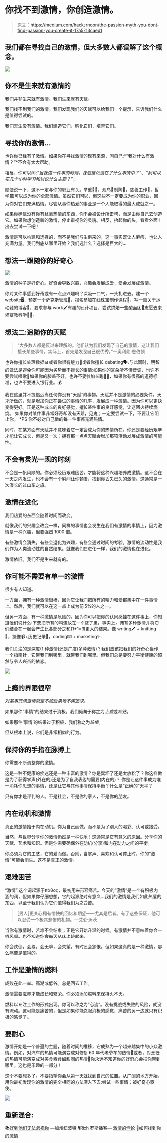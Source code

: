 # 你找不到激情，你创造激情。

> 原文：<https://medium.com/hackernoon/the-passion-myth-you-dont-find-passion-you-create-it-17a5213caed1>

## 我们都在寻找自己的激情，但大多数人都误解了这个概念。

![](img/22b42ed489f503b47d50638f59384091.png)

## 你不是生来就有激情的

我们并非生来就有激情。我们生来就有天赋。

我们找不到我们的激情。我们发现我们的天赋可以给我们一个提示，告诉我们什么是值得尝试的。

我们天生没有激情。我们建造它们，孵化它们，培育它们。

## 寻找你的激情…

也许你已经有了激情。如果你在寻找激情的现有来源，问自己:*“我对什么有激情？”*不会有太大帮助。

相反，你可以问:*“当我做一件事的时候，我感觉沉浸在了什么事情中？”*、*“我可以花几个小时学习和讨论什么主题？”*。

顺便说一下，这不一定与你的职业有关。举重🏋️‍♂️，观鸟🦆制陶🏺，慈善工作💙，哲学🏛️可以成为你的全部激情。虽然它们可以，但这些不一定要成为你的职业，因为你对它们充满热情。尽管从事你热爱的事业是一个人能取得的最大成就之一。

如果你确信没有你有丝毫热情的东西，你不会被设计所击垮，而是由你自己去创造它。如果你想创造新的激情，停止审视你的灵魂。相反，抬起你的头，看看外面！出去尝试一下吧！

激情是可以构建和选择的，而不是我们与生俱来的，这一事实既让人麻痹，也让人充满力量。我们到底从哪里开始？我们选什么？选择是巨大的…

## 想法一:跟随你的好奇心

![](img/bcc56f50a26f112cc6fe81984879d18d.png)

激情的种子是好奇心。好奇会导致兴趣，兴趣会发展成爱，爱会发展成激情。

你对某件事感到好奇或有一点点兴趣吗？深吸一口气，一头扎进去。建一个 website🖥️，预定一个萨克斯管班🎷，报名参加在线珠宝制作课程💍，写一篇关于运动鞋的博客👟，要求参与 work🖌️有趣的设计项目，尝试烘焙一些酸面团🥖志愿去柬埔寨教科学👨‍🏫。

## 想法二:追随你的天赋

> “大多数人都是反过来理解的。他们认为我们发现了自己的激情，这让我们擅长某些事情。实际上，首先是发现自己很优秀。”—奥利弗·恩伯顿

也许你擅长处理数据📊或者你很有魅力💬或者你擅长 debating🗣️.与此同时，明智的做法是避免你可能因为劣势而不擅长的事情:如果你的耳朵听不懂音调，也许不要尝试唱歌🎤如果你的膝盖不好，也许不要参加长跑🏃‍♀️，如果你有很高的道德标准，也许不要进入银行业。💰

我在这里并不提倡远离任何你没有“天赋”的事物。天赋并不是激情的必要条件。天才所做的，就是增加你正在尝试的事情的几率，发展成一种激情。因为你可以更快变得更好。正是这种成长的良好感觉，擅长某件事的良好感觉，让这团火持续燃烧。
如果你对某件事非常好奇却没有天赋，见鬼；一定要尝试一下，不要让它阻止你。
*PS 你不必对自己做的每一件事都充满热情。

同时，在某方面有天赋并不意味着它一定会成为你的热情所在。你还是要经历艰辛才能让它成长，但是又一次；拥有那一点点天赋会增加那项活动发展成激情的可能性。

## 不会有灵光一现的时刻

不会是一帆风顺的。你必须经历艰难困苦，才能将这种兴趣培养成激情。这不会在一天之内发生，也不会有一个瞬间让你顿悟，找到你丢失已久的激情。这通常是一次漫长的过山车之旅。

## 激情在进化

我们热爱的东西会随着时间而改变。

就像我们的兴趣会改变一样，同样的事情也会发生在我们有激情的事情上，因为激情是一种兴趣，但要强烈 1000 倍。

有些激情会消失，有些会退化为兴趣，有些会通过时间的考验。激情的流动性是我们作为人类流动性的自然结果。就像我们在进化一样，我们的激情也在进化。

激情依旧。我们不是生来就有的。

## 你可能不需要有单一的激情

很少有人知道。

一方面，拥有一种激情很棒，因为它让我们把所有的精力和爱都集中在一件事情上。然后，我们就可以在这一点上成为前 5%的人之一。

但另一方面，有一种激情是危险的，因为你可以把你的认同感挂在这件事上，你知道他们说什么:不要把所有的鸡蛋放在一个篮子里。事实上，拥有多种激情并将它们结合在一起会产生比各部分之和(1+1=3)更大的结果。像 writing🖊️ + knitting🧶，摄像📹+历史记录📜，coding⌨️ + marketing✨.

我们关注的是深度(1 种激情)还是广度(多种激情)？我们应该把我们的好奇心当作一个指南针，它带我们到哪里，就带我们到哪里。但我们总是要努力平衡健康的超然与令人兴奋的依恋。

![](img/706ac9d415de2163cea9de759e454fe6.png)

## 上瘾的界限很窄

*对某事充满激情就是不顾后果地不懈追求。*

如果那件“事情”的结果过于消极，我们倾向于称之为*上瘾*或*痴迷*。

如果那件‘事情’的结果过于积极，我们称之为*热情*。

但从根本上说，它们是非常相似的行为。

## 保持你的手指在脉搏上

你需要不断调整你的激情。

这是一种不健康的痴迷还是一种丰富的激情？你是累坏了还是太放松了？你这样做是为了获得掌声(外在的)还是为了自我表达的需要(内在的)？
你是让这件事成为唯一消耗你思想的事情，还是让它与其他事情保持平衡？什么是“正确的”天平？

只有你才是评判的人。不是社会，不是你的家人，不是你的朋友。

## 内在动机和激情

真正的激情始于内在动机。你为自己而做，而不是为了别人的喝彩、认可或接受。

当然，与世界分享你的激情仍然是一种快乐！这通常是它有意义的原因。分享你的天赋、艺术和知识。但是你需要确保外在动机(分享)和内在动力之间的平衡。

你必须为它的工艺，它的爱而做。否则，当掌声、喜欢和认可停止时，你的“激情”可能会消失。这不是真正的激情。

## 艰难困苦

“激情”:这个词起源于πάθος，最初用来形容痛苦。今天的“激情”是一个有积极内涵的词，但如果你仔细想想，它的起源绝对有意义...我们的激情是我们如此热爱的东西，以至于我们认为它们值得我们为之受苦。

> [男人]更关心拥有愉快的回忆和期望——尤其是后者。有了这些保证，他可以忍受一个极其悲惨的礼物。—艾伦·沃茨

当你有激情时，苦难不会结束；正是它开始升温的时候。有激情并不意味着你会一帆风顺。也不知道你会每天从床上跳起来。

你会跌倒，会累，会无聊，会失望，有时还会怨恨。但如果这真的是一种激情，那么痛苦是值得的。

## 工作是激情的燃料

成败在此一举。高潮或低谷。总是回去工作。

激情需要滋养才能成长和繁荣。你必须添加燃料来保持火不灭。

燃料以专注工作的形式出现。你可以称之为“心流”。没有挑战或失败的风险，就没有流动。这可能是痛苦的，但是如果你能克服消极的感觉，痛苦的另一边就只有积极的感觉了。

## 要耐心

激情开始是一个普遍的主题，随着时间的推移，它成熟为一个越来越集中的小众激情。例如，对汽车的热情可能演变成对修复 60 年代老爷车的热情🚗或者，对烹饪的热情可能演变成对美食素食甜甜圈的热情🍩你永远不知道你的好奇心会把你带到哪里。这也是乐趣的一部分！

这个不要想多了。不要指望你会从第一天就找到自己的位置。从广阔的地方开始，用你最初发现你的激情的完全相同的方法深入下去:尝试一些事情；被好奇心驱使。

![](img/0b2cc3b6e38d8fa3eceec89a2f5d5e0f.png)

## 重新混合:

📚[好到他们无法忽视你](https://amzn.to/2JZTl9p) —加州纽波特
🎙️Rich 罗斯播客— [激情的悖论](https://soundcloud.com/richroll/rrp429%0A)
📝如何找到你的激情